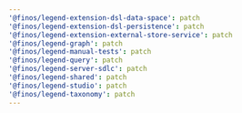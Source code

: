 ```yaml
---
'@finos/legend-extension-dsl-data-space': patch
'@finos/legend-extension-dsl-persistence': patch
'@finos/legend-extension-external-store-service': patch
'@finos/legend-graph': patch
'@finos/legend-manual-tests': patch
'@finos/legend-query': patch
'@finos/legend-server-sdlc': patch
'@finos/legend-shared': patch
'@finos/legend-studio': patch
'@finos/legend-taxonomy': patch
---
```

